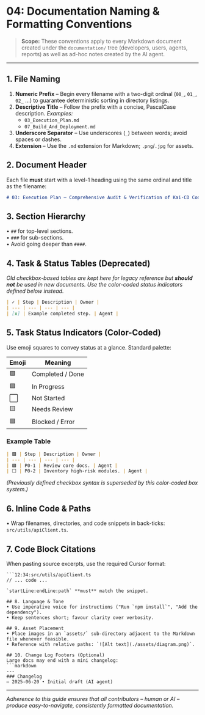 # 04: Documentation Naming & Formatting Conventions

> **Scope:** These conventions apply to every Markdown document created under the `documentation/` tree (developers, users, agents, reports) as well as ad-hoc notes created by the AI agent.

---

## 1. File Naming
1. **Numeric Prefix** – Begin every filename with a two-digit ordinal (`00_`, `01_`, `02_` …) to guarantee deterministic sorting in directory listings.
2. **Descriptive Title** – Follow the prefix with a concise, PascalCase description.
   *Examples:*
   - `03_Execution_Plan.md`
   - `07_Build_And_Deployment.md`
3. **Underscore Separator** – Use underscores (`_`) between words; avoid spaces or dashes.
4. **Extension** – Use the `.md` extension for Markdown; `.png`/`.jpg` for assets.

## 2. Document Header
Each file **must** start with a level-1 heading using the same ordinal and title as the filename:
```markdown
# 03: Execution Plan – Comprehensive Audit & Verification of Kai-CD Codebase
```

## 3. Section Hierarchy
• `##` for top-level sections.  
• `###` for sub-sections.  
• Avoid going deeper than `####`.

## 4. Task & Status Tables (Deprecated)
*Old checkbox-based tables are kept here for legacy reference but **should not** be used in new documents. Use the color-coded status indicators defined below instead.*

```markdown
| ✓ | Step | Description | Owner |
| --- | --- | --- | --- |
| [x] | Example completed step. | Agent |
```

## 5. Task Status Indicators (Color-Coded)
Use emoji squares to convey status at a glance. Standard palette:

| Emoji | Meaning |
| --- | --- |
| 🟩 | Completed / Done |
| 🟦 | In Progress |
| ⬜ | Not Started |
| 🟨 | Needs Review |
| 🟥 | Blocked / Error |

### Example Table
```markdown
| 🟩 | Step | Description | Owner |
| --- | --- | --- | --- |
| 🟩 | P0-1 | Review core docs. | Agent |
| ⬜ | P0-2 | Inventory high-risk modules. | Agent |
```

*(Previously defined checkbox syntax is superseded by this color-coded box system.)*

## 6. Inline Code & Paths
• Wrap filenames, directories, and code snippets in back-ticks: `src/utils/apiClient.ts`.

## 7. Code Block Citations
When pasting source excerpts, use the required Cursor format:
```text
```12:34:src/utils/apiClient.ts
// ... code ...
```
```
`startLine:endLine:path` **must** match the snippet.

## 8. Language & Tone
• Use imperative voice for instructions ("Run `npm install`", "Add the dependency").  
• Keep sentences short; favour clarity over verbosity.

## 9. Asset Placement
• Place images in an `assets/` sub-directory adjacent to the Markdown file whenever feasible.  
• Reference with relative paths: `![Alt text](./assets/diagram.png)`.

## 10. Change Log Footers (Optional)
Large docs may end with a mini changelog:
```markdown
---
### Changelog
– 2025-06-20 • Initial draft (AI agent)
```

---

*Adherence to this guide ensures that all contributors – human or AI – produce easy-to-navigate, consistently formatted documentation.* 